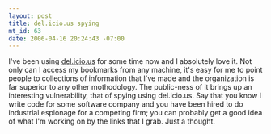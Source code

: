 ```yaml
--- 
layout: post
title: del.icio.us spying
mt_id: 63
date: 2006-04-16 20:24:43 -07:00
---
```

I've been using [del.icio.us](http://del.icio.us) for some time now and I absolutely love it.  Not only can I access my bookmarks from any machine, it's easy for me to point people to collections of information that I've made and the organization is far superior to any other mothodology.  The public-ness of it brings up an interesting vulnerability, that of spying using del.icio.us.  Say that you know I write code for some software company and you have been hired to do industrial espionage for a competing firm; you can probably get a good idea of what I'm working on by the links that I grab.  Just a thought.
